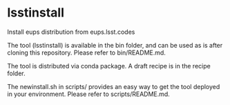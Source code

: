 lsstinstall
==========

Install eups distribution from eups.lsst.codes

The tool (lsstinstall) is available in the bin folder,
and can be used as is after cloning this repository.
Please refer to bin/README.md.

The tool is distributed via conda package. A draft recipe is in the recipe folder.

The newinstall.sh in scripts/ provides an easy way to get the
tool deployed in your environment.
Please refer to scripts/README.md.
